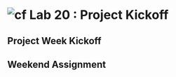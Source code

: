 # ![cf](http://i.imgur.com/7v5ASc8.png) Lab 20 : Project Kickoff

## Project Week Kickoff

## Weekend Assignment

